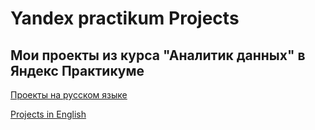 # Yandex practikum Projects
## Мои проекты из курса "Аналитик данных" в Яндекс Практикуме
[Проекты на русском языке](https://github.com/avodintsov/yandex_pract/tree/main/%D0%9F%D1%80%D0%BE%D0%B5%D0%BA%D1%82%D1%8B%20%D0%BD%D0%B0%20%D1%80%D1%83%D1%81%D1%81%D0%BA%D0%BE%D0%BC%20%D1%8F%D0%B7%D1%8B%D0%BA%D0%B5)

[Projects in English]()
